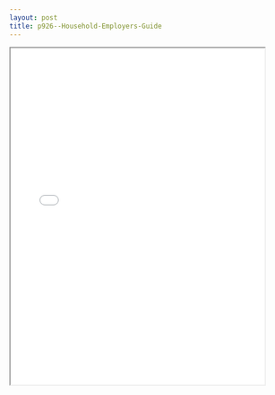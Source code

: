 ```yaml
---
layout: post
title: p926--Household-Employers-Guide
---
```


<div class="pdf-container">
<iframe src="/ea/assets/pdfs/p926--Household-Employers-Guide.pdf" height="600" width="90%" allowFullScreen="true"></iframe>
</div>

